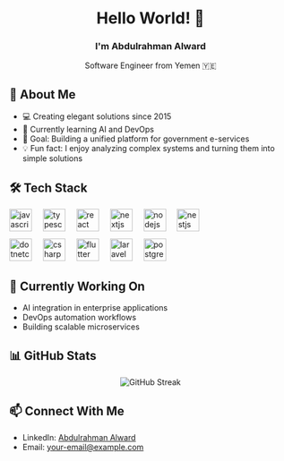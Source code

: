 <h1 align="center">Hello World! 👋</h1>

<div align="center">
  <h3>I'm Abdulrahman Alward</h3>
  <p>Software Engineer from Yemen 🇾🇪</p>
</div>

## 🚀 About Me

- 💻 Creating elegant solutions since 2015
- 🌱 Currently learning AI and DevOps
- 🎯 Goal: Building a unified platform for government e-services
- 💡 Fun fact: I enjoy analyzing complex systems and turning them into simple solutions

## 🛠️ Tech Stack

<div align="left">
  <img src="https://cdn.jsdelivr.net/gh/devicons/devicon/icons/javascript/javascript-original.svg" height="40" alt="javascript logo" />
  <img width="12" />
  <img src="https://cdn.jsdelivr.net/gh/devicons/devicon/icons/typescript/typescript-original.svg" height="40" alt="typescript logo" />
  <img width="12" />
  <img src="https://cdn.jsdelivr.net/gh/devicons/devicon/icons/react/react-original.svg" height="40" alt="react logo" />
  <img width="12" />
  <img src="https://cdn.jsdelivr.net/gh/devicons/devicon/icons/nextjs/nextjs-original.svg" height="40" alt="nextjs logo" />
  <img width="12" />
  <img src="https://cdn.jsdelivr.net/gh/devicons/devicon/icons/nodejs/nodejs-original.svg" height="40" alt="nodejs logo" />
  <img width="12" />
  <img src="https://cdn.jsdelivr.net/gh/devicons/devicon/icons/nestjs/nestjs-original.svg" height="40" alt="nestjs logo" />
</div>

<div align="left" style="margin-top: 10px;">
  <img src="https://cdn.jsdelivr.net/gh/devicons/devicon/icons/dotnetcore/dotnetcore-original.svg" height="40" alt="dotnetcore logo" />
  <img width="12" />
  <img src="https://cdn.jsdelivr.net/gh/devicons/devicon/icons/csharp/csharp-original.svg" height="40" alt="csharp logo" />
  <img width="12" />
  <img src="https://cdn.jsdelivr.net/gh/devicons/devicon/icons/flutter/flutter-original.svg" height="40" alt="flutter logo" />
  <img width="12" />
  <img src="https://cdn.jsdelivr.net/gh/devicons/devicon/icons/laravel/laravel-original.svg" height="40" alt="laravel logo" />
  <img width="12" />
  <img src="https://cdn.jsdelivr.net/gh/devicons/devicon/icons/postgresql/postgresql-original.svg" height="40" alt="postgresql logo" />
</div>

## 🌟 Currently Working On
- AI integration in enterprise applications
- DevOps automation workflows
- Building scalable microservices

## 📊 GitHub Stats

<div align="center">
  <img src="https://github-readme-streak-stats.herokuapp.com/?user=alinaji7&theme=tokyonight" alt="GitHub Streak" />
</div>

## 📫 Connect With Me
- LinkedIn: [Abdulrahman Alward](https://linkedin.com/in/abdulrahman-alward)
- Email: [your-email@example.com](mailto:your-email@example.com)
